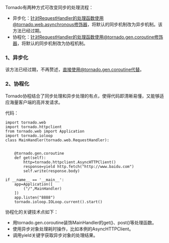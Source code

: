 Tornado有两种方式可改变同步的处理流程：

* 异步化：针对RequestHandler的处理函数使用@tornado.web.asynchronous修饰器，将默认的同步机制改为异步机制。该方法已经过期。
* 协程化：针对RequestHandler的处理函数使用@tornado.gen.coroutine修饰器，将默认的同步机制改为协程机制。

### 1、异步化

该方法已经过期，不再赘述，直接使用@tornado.gen.coroutine代替。

### 2、协程化

Tornado协程结合了同步处理和异步处理的有点，使得代码即清晰易懂，又能够适应海量客户端的高并发请求。

代码：

```
import tornado.web
import tornado.httpclient
from tornado.web import Application
import tornado.ioloop
class MainHandler(tornado.web.RequestHandler):


    @tornado.gen.coroutine
    def get(self):
        http=tornado.httpclient.AsyncHTTPClient()
        response=yield http.fetch("http://www.baidu.com")
        self.write(response.body)

if __name__ == '__main__':
    app=Application([
        ("/",MainHandler)
    ])
    app.listen("8888")
    tornado.ioloop.IOLoop.current().start()
```

协程化的关键技术点如下：

* 用tornado.gen.coroutine装饰MainHandler的get\(\)、post\(\)等处理函数。
* 使用异步对象处理耗时操作，比如本例的AsyncHTTPClient。
* 调用yield关键字获取异步对象的处理结果。




